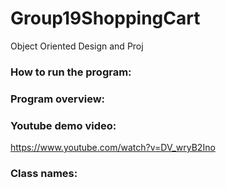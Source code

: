 # Group19ShoppingCart
Object Oriented Design and Proj

### How to run the program:


### Program overview:


### Youtube demo video:
https://www.youtube.com/watch?v=DV_wryB2Ino

### Class names:
